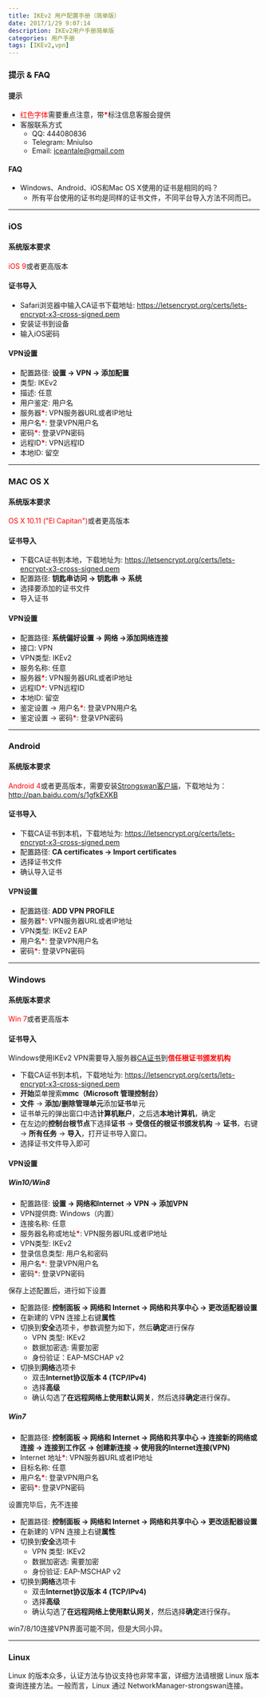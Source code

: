 ```yaml
---
title: IKEv2 用户配置手册（简单版）
date: 2017/1/29 9:07:14 
description: IKEv2用户手册简单版
categories: 用户手册
tags: [IKEv2,vpn]
---
```


### 提示 & FAQ

#### 提示
- <span style="color:red">红色字体</span>需要重点注意，带<span style="color:red">**\***</span>标注信息客服会提供
- 客服联系方式
  - QQ: 444080836
  - Telegram: Mniulso
  - Email: iceantale@gmail.com

#### FAQ
- Windows、Android、iOS和Mac OS X使用的证书是相同的吗？
  - 所有平台使用的证书均是同样的证书文件，不同平台导入方法不同而已。

---

### iOS

#### 系统版本要求

<span style="color:red">iOS 9</span>或者更高版本

#### 证书导入
- Safari浏览器中输入CA证书下载地址: https://letsencrypt.org/certs/lets-encrypt-x3-cross-signed.pem
- 安装证书到设备
- 输入iOS密码

#### VPN设置 ####
- 配置路径: **设置 -> VPN -> 添加配置**
- 类型: IKEv2
- 描述: 任意
- 用户鉴定: 用户名
- 服务器<span style="color:red">**\***</span>: VPN服务器URL或者IP地址
- 用户名<span style="color:red">**\***</span>: 登录VPN用户名
- 密码<span style="color:red">**\***</span>: 登录VPN密码
- 远程ID<span style="color:red">**\***</span>: VPN远程ID
- 本地ID: 留空

---

### MAC OS X

#### 系统版本要求

<span style="color:red">OS X 10.11 ("El Capitan")</span>或者更高版本

#### 证书导入
- 下载CA证书到本地，下载地址为: https://letsencrypt.org/certs/lets-encrypt-x3-cross-signed.pem
- 配置路径: **钥匙串访问 -> 钥匙串 -> 系统**
- 选择要添加的证书文件
- 导入证书

#### VPN设置

- 配置路径: **系统偏好设置 -> 网络 ->添加网络连接**
- 接口: VPN
- VPN类型: IKEv2
- 服务名称: 任意
- 服务器<span style="color:red">**\***</span>: VPN服务器URL或者IP地址
- 远程ID<span style="color:red">**\***</span>: VPN远程ID
- 本地ID: 留空
- 鉴定设置 -> 用户名<span style="color:red">**\***</span>: 登录VPN用户名
- 鉴定设置 -> 密码<span style="color:red">**\***</span>: 登录VPN密码

---

### Android

#### 系统版本要求

<span style="color:red">Android 4</span>或者更高版本，需要安装[Strongswan客户端](http://pan.baidu.com/s/1gfkEXKB)，下载地址为：http://pan.baidu.com/s/1gfkEXKB

#### 证书导入
- 下载CA证书到本机，下载地址为: https://letsencrypt.org/certs/lets-encrypt-x3-cross-signed.pem
- 配置路径: **CA certificates -> Import certificates**
- 选择证书文件
- 确认导入证书

#### VPN设置 ####
- 配置路径: **ADD VPN PROFILE**
- 服务器<span style="color:red">**\***</span>: VPN服务器URL或者IP地址
- VPN类型: IKEv2 EAP
- 用户名<span style="color:red">**\***</span>: 登录VPN用户名
- 密码<span style="color:red">**\***</span>: 登录VPN密码

----------

### Windows

#### 系统版本要求

<span style="color:red">Win 7</span>或者更高版本

#### 证书导入
Windows使用IKEv2 VPN需要导入服务器[CA证书](https://letsencrypt.org/certs/lets-encrypt-x3-cross-signed.pem)到<span style="color:red">**信任根证书颁发机构**</span>

- 下载CA证书到本机，下载地址为: https://letsencrypt.org/certs/lets-encrypt-x3-cross-signed.pem
- **开始**菜单搜索**mmc（Microsoft 管理控制台）**
- **文件** -> **添加/删除管理单元**添加**证书**单元
- 证书单元的弹出窗口中选**计算机账户**，之后选**本地计算机**，确定
- 在左边的**控制台根节点**下选择**证书** -> **受信任的根证书颁发机构** -> **证书**，右键 -> **所有任务** -> **导入**，打开证书导入窗口。
- 选择证书文件导入即可

#### VPN设置 ####

##### Win10/Win8

- 配置路径: **设置 -> 网络和Internet -> VPN -> 添加VPN**
- VPN提供商: Windows（内置）
- 连接名称: 任意
- 服务器名称或地址<span style="color:red">**\***</span>: VPN服务器URL或者IP地址
- VPN类型: IKEv2
- 登录信息类型: 用户名和密码
- 用户名<span style="color:red">**\***</span>: 登录VPN用户名
- 密码<span style="color:red">**\***</span>: 登录VPN密码

保存上述配置后，进行如下设置

- 配置路径: **控制面板 -> 网络和 Internet -> 网络和共享中心 -> 更改适配器设置**
- 在新建的 VPN 连接上右键**属性**
- 切换到**安全**选项卡，参数调整为如下，然后**确定**进行保存
  - VPN 类型: IKEv2
  - 数据加密选: 需要加密
  - 身份验证：EAP-MSCHAP v2
- 切换到**网络**选项卡
  - 双击**Internet协议版本 4 (TCP/IPv4)**
  - 选择**高级**
  - 确认勾选了**在远程网络上使用默认网关**，然后选择**确定**进行保存。

##### Win7

- 配置路径: **控制面板 -> 网络和 Internet -> 网络和共享中心 -> 连接新的网络或连接 -> 连接到工作区 -> 创建新连接 -> 使用我的Internet连接(VPN)**
- Internet 地址<span style="color:red">**\***</span>: VPN服务器URL或者IP地址
- 目标名称: 任意
- 用户名<span style="color:red">**\***</span>: 登录VPN用户名
- 密码<span style="color:red">**\***</span>: 登录VPN密码

设置完毕后，先不连接

- 配置路径: **控制面板 -> 网络和 Internet -> 网络和共享中心 -> 更改适配器设置**
- 在新建的 VPN 连接上右键**属性**
- 切换到**安全**选项卡
  - VPN 类型: IKEv2
  - 数据加密选: 需要加密
  - 身份验证: EAP-MSCHAP v2
- 切换到**网络**选项卡
  - 双击**Internet协议版本 4 (TCP/IPv4)**
  - 选择**高级**
  - 确认勾选了**在远程网络上使用默认网关**，然后选择**确定**进行保存。

win7/8/10连接VPN界面可能不同，但是大同小异。

----------
### Linux
Linux 的版本众多，认证方法与协议支持也非常丰富，详细方法请根据 Linux 版本查询连接方法。一般而言，Linux 通过 NetworkManager-strongswan连接。